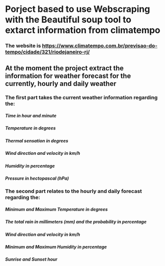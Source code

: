 # Porject based to use Webscraping with the Beautiful soup tool to extarct information from climatempo

### The website is https://www.climatempo.com.br/previsao-do-tempo/cidade/321/riodejaneiro-rj/


## At the moment the project extract the information for weather forecast for the currently, hourly and daily weather

### The first part takes the current weather information regarding the: 
##### Time in hour and minute
##### Temperature in degrees
##### Thermal sensation in degrees
##### Wind direction and velocity in km/h
##### Humidity in percentage
##### Pressure in hectopascal (hPa)



### The second part relates to the hourly and daily forecast regarding the:
##### Minimum and Maximum Temperature in degrees
##### The total rain in millimeters (mm) and the probability in percentage
##### Wind direction and velocity in km/h
##### Minimum and Maximum Humidity in percentage
##### Sunrise and Sunset hour

